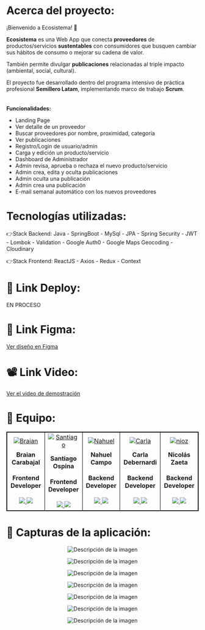 # Acerca del proyecto: 
¡Bienvenido a Ecosistema! 👋

**Ecosistema** es una Web App que conecta **proveedores** de productos/servicios **sustentables** con consumidores que busquen cambiar sus hábitos de consumo o mejorar su cadena de valor.

También permite divulgar **publicaciones** relacionadas al triple impacto (ambiental, social, cultural).

El proyecto fue desarrollado dentro del programa intensivo de práctica profesional **Semillero Latam**, implementando marco de trabajo **Scrum**.
<br>
<br>
<br>
**Funcionalidades:**
- Landing Page
- Ver detalle de un proveedor
- Buscar proveedores por nombre, proximidad, categoría
- Ver publicaciones
- Registro/Login de usuario/admin
- Carga y edición un producto/servicio
- Dashboard de Administrador
- Admin revisa, aprueba o rechaza el nuevo producto/servicio
- Admin crea, edita y oculta publicaciones
- Admin oculta una publicación
- Admin crea una publicación
- E-mail semanal automático con los nuevos proveedores
  
# Tecnologías utilizadas: 
👉Stack Backend: Java - SpringBoot - MySql - JPA - Spring Security - JWT - Lombok - Validation - Google Auth0 - Google Maps Geocoding - Cloudinary 

👉Stack Frontend: ReactJS - Axios - Redux - Context 


# 🚀 Link Deploy:

EN PROCESO

# 🎨 Link Figma:

[Ver diseño en Figma](https://www.figma.com/file/lcJVVeK44kfGYOVgN8cvIy/ECOSISTEMA?type=design&node-id=0-1&mode=design&t=ZdZYLv6wK9QxorSC-0)

# 📽️ Link Video:

[Ver el video de demostración](https://www.youtube.com/watch?v=ru-KRTt-jEM)

# 💪 Equipo: 
<table align="center" style="border: 1px #000000 solid">
	<tbody align="center">
		<tr>
			<td style="border: 1px #000000 solid">
<a href='https://postimages.org/' target='_blank'><img src='https://i.postimg.cc/XGVtgVvf/Braian.png' border='0' alt='Braian'/></a>
        <h4 style="margin-top: 1rem;">Braian Carabajal</h4>
        <h4 style="margin-top: 1rem;">Frontend Developer</h4>
          <a href="https://github.com/beckman924" target="_blank">
            <img src="https://img.shields.io/static/v1?style=for-the-badge&message=GitHub&color=172B4D&logo=GitHub&logoColor=FFFFFF&label="/>
          </a>
          <a href="https://www.linkedin.com/in/braian-carabajal-dev/" target="_blank">
            <img src="https://img.shields.io/badge/linkedin%20-%230077B5.svg?&style=for-the-badge&logo=linkedin&logoColor=white"/>
          </a>
      </td>
			<td style="border: 1px #000000 solid">
<a href='https://postimg.cc/XBqhTQdX' target='_blank'><img src='https://i.postimg.cc/XBqhTQdX/Santiago.png' border='0' alt='Santiago'/></a>
        <h4 style="margin-top: 1rem;">Santiago Ospina</h4>
        <h4 style="margin-top: 1rem;">Frontend Developer</h4>
          <a href="https://www.linkedin.com/in/santiago-ospina21/" target="_blank">
            <img src="https://img.shields.io/static/v1?style=for-the-badge&message=GitHub&color=172B4D&logo=GitHub&logoColor=FFFFFF&label="/>
          </a>
          <a href="https://www.linkedin.com/in/santiago-ospina21/" target="_blank">
            <img src="https://img.shields.io/badge/linkedin%20-%230077B5.svg?&style=for-the-badge&logo=linkedin&logoColor=white"/>
          </a>
      </td>

<td style="border: 1px #000000 solid">
<a href='https://postimg.cc/PCDGX3cw' target='_blank'><img src='https://i.postimg.cc/PCDGX3cw/Nahuel.png' border='0' alt='Nahuel'/></a>
        <h4 style="margin-top: 1rem;">Nahuel Campo</h4>
        <h4 style="margin-top: 1rem;">Backend Developer</h4>
          <a href="https://www.linkedin.com/in/nahuelcampo/" target="_blank">
            <img src="https://img.shields.io/static/v1?style=for-the-badge&message=GitHub&color=172B4D&logo=GitHub&logoColor=FFFFFF&label="/>
          </a>
          <a href="https://www.linkedin.com/in/nahuelcampo/" target="_blank">
            <img src="https://img.shields.io/badge/linkedin%20-%230077B5.svg?&style=for-the-badge&logo=linkedin&logoColor=white"/>
          </a>
      </td>
                  <td style="border: 1px #000000 solid">
<a href='https://postimages.org/' target='_blank'><img src='https://i.postimg.cc/NLjW9fSY/Carla.png' border='0' alt='Carla'/></a>
        <h4 style="margin-top: 1rem;">Carla Debernardi</h4>
        <h4 style="margin-top: 1rem;">Backend Developer</h4>
          <a href="https://www.linkedin.com/in/carladebernardi87/" target="_blank">
            <img src="https://img.shields.io/static/v1?style=for-the-badge&message=GitHub&color=172B4D&logo=GitHub&logoColor=FFFFFF&label="/>
          </a>
          <a href="https://www.linkedin.com/in/carladebernardi87/" target="_blank">
            <img src="https://img.shields.io/badge/linkedin%20-%230077B5.svg?&style=for-the-badge&logo=linkedin&logoColor=white"/>
          </a>
      </td>
            <td style="border: 1px #000000 solid">
<a href='https://postimages.org/' target='_blank'><img src='https://i.postimg.cc/90bMTbX9/nioz.png' border='0' alt='nioz'/></a>
        <h4 style="margin-top: 1rem;">Nicolás Zaeta</h4>
        <h4 style="margin-top: 1rem;">Backend Developer</h4>
          <a href="https://github.com/nzaeta" target="_blank">
            <img src="https://img.shields.io/static/v1?style=for-the-badge&message=GitHub&color=172B4D&logo=GitHub&logoColor=FFFFFF&label="/>
          </a>
          <a href="https://www.linkedin.com/in/zaetanicolas/" target="_blank">
            <img src="https://img.shields.io/badge/linkedin%20-%230077B5.svg?&style=for-the-badge&logo=linkedin&logoColor=white"/>
          </a>
      </td>
		</tr>
	</tbody>
</table>

# 📸 Capturas de la aplicación: 


<p align="center">
<img src="https://github.com/nzaeta/Ecosistema/assets/106348660/946bc630-bba6-445e-bd98-4d495ff844b8" alt="Descripción de la imagen">
</p>
<p align="center">
<img src="https://github.com/nzaeta/Ecosistema/assets/106348660/3069760c-be12-4bc1-a654-372e8a6faaf8" alt="Descripción de la imagen">
</p>
<p align="center">
<img src="https://github.com/nzaeta/Ecosistema/assets/106348660/31a4fc31-4ac2-4a93-b5cf-213e604214c2" alt="Descripción de la imagen">
</p>
<p align="center">
<img src="https://github.com/nzaeta/Ecosistema/assets/106348660/2375e62b-f38a-45a0-869d-13060d66386d" alt="Descripción de la imagen">
</p>
<p align="center">
<img src="https://github.com/nzaeta/Ecosistema/assets/106348660/37284201-eb39-47b8-a1aa-2d12ae9e74f0" alt="Descripción de la imagen">
</p>
<p align="center">
<img src="https://github.com/nzaeta/Ecosistema/assets/106348660/891bc514-fd7f-41f6-bcf6-5d17e32b0eda" alt="Descripción de la imagen">
</p>
<p align="center">
<img src="https://github.com/nzaeta/Ecosistema/assets/106348660/5d9982c8-d495-4043-a590-6f2745cd4920" alt="Descripción de la imagen">
 
</p>
